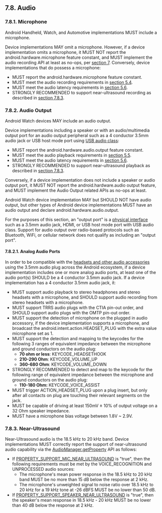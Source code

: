 ## 7.8\. Audio

### 7.8.1\. Microphone

<div class="note">

Android Handheld, Watch, and Automotive implementations MUST include a
microphone.

</div>

Device implementations MAY omit a microphone. However, if a device
implementation omits a microphone, it MUST NOT report the
android.hardware.microphone feature constant, and MUST implement the audio
recording API at least as no-ops, per [section 7](#7_hardware_compatibility).
Conversely, device implementations that do possess a microphone:

*   MUST report the android.hardware.microphone feature constant.
*   MUST meet the audio recording requirements in [section 5.4](#5_4_audio_recording).
*   MUST meet the audio latency requirements in [section 5.6](#5_6_audio_latency).
*   STRONGLY RECOMMENDED to support near-ultrasound recording as described in
[section 7.8.3](#7_8_3_near_ultrasound).

### 7.8.2\. Audio Output

<div class="note">

Android Watch devices MAY include an audio output.

</div>

Device implementations including a speaker or with an audio/multimedia output
port for an audio output peripheral such as a 4 conductor 3.5mm audio jack or
USB host mode port using [USB audio class](https://source.android.com/devices/audio/usb#audioClass):

*   MUST report the android.hardware.audio.output feature constant.
*   MUST meet the audio playback requirements in [section 5.5](#5_5_audio_playback).
*   MUST meet the audio latency requirements in [section 5.6](#5_6_audio_latency).
*   STRONGLY RECOMMENDED to support near-ultrasound playback as described in
[section 7.8.3](#7_8_3_near_ultrasound).

Conversely, if a device implementation does not include a speaker or audio
output port, it MUST NOT report the android.hardware.audio output feature, and
MUST implement the Audio Output related APIs as no-ops at least.

Android Watch device implementation MAY but SHOULD NOT have audio output, but
other types of Android device implementations MUST have an audio output and
declare android.hardware.audio.output.

For the purposes of this section, an "output port" is a
[physical interface](https://en.wikipedia.org/wiki/Computer_port_%28hardware%29)
such as a 3.5mm audio jack, HDMI, or USB host mode port with USB audio class.
Support for audio output over radio-based protocols such as Bluetooth,
WiFi, or cellular network does not qualify as including an "output port".

#### 7.8.2.1\. Analog Audio Ports

In order to be compatible with the
[headsets and other audio accessories](http://source.android.com/accessories/headset-spec.html)
using the 3.5mm audio plug across the Android ecosystem, if a device
implementation includes one or more analog audio ports, at least one of the
audio port(s) SHOULD be a 4 conductor 3.5mm audio jack. If a device
implementation has a 4 conductor 3.5mm audio jack, it:

*   MUST support audio playback to stereo headphones and stereo headsets with a
microphone, and SHOULD support audio recording from stereo headsets with a
microphone.
*   MUST support TRRS audio plugs with the CTIA pin-out order, and SHOULD
support audio plugs with the OMTP pin-out order.
*   MUST support the detection of microphone on the plugged in audio accessory,
if the device implementation supports a microphone, and broadcast the
android.intent.action.HEADSET_PLUG with the extra value microphone set as 1.
*   MUST support the detection and mapping to the keycodes for the following
3 ranges of equivalent impedance between the microphone and ground conductors
on the audio plug:
    *   **70 ohm or less**: KEYCODE_HEADSETHOOK
    *   **210-290 Ohm**: KEYCODE_VOLUME_UP
    *   **360-680 Ohm**: KEYCODE_VOLUME_DOWN
*   STRONGLY RECOMMENDED to detect and map to the keycode for the following
range of equivalent impedance between the microphone and ground conductors
on the audio plug:
    *   **110-180 Ohm:** KEYCODE_VOICE_ASSIST
*   MUST trigger ACTION_HEADSET_PLUG upon a plug insert, but only after all
contacts on plug are touching their relevant segments on the jack.
*   MUST be capable of driving at least 150mV ± 10% of output voltage on a 32
Ohm speaker impedance.
*   MUST have a microphone bias voltage between 1.8V ~ 2.9V.

### 7.8.3\. Near-Ultrasound

Near-Ultrasound audio is the 18.5 kHz to 20 kHz band. Device implementations
MUST correctly report the support of near-ultrasound audio capability via the
[AudioManager.getProperty](http://developer.android.com/reference/android/media/AudioManager.html#getProperty%28java.lang.String%29)
API as follows:

*   If
[PROPERTY_SUPPORT_MIC_NEAR_ULTRASOUND](http://developer.android.com/reference/android/media/AudioManager.html#PROPERTY_SUPPORT_MIC_NEAR_ULTRASOUND)
is "true", then the following requirements must be met by the
VOICE_RECOGNITION and UNPROCESSED audio sources:
    *   The microphone's mean power response in the 18.5 kHz to 20 kHz band
MUST be no more than 15 dB below the response at 2 kHz.
    * The microphone's unweighted signal to noise ratio over 18.5 kHz to 20 kHz
for a 19 kHz tone at -26 dBFS MUST be no lower than 50 dB.
*   If
[PROPERTY_SUPPORT_SPEAKER_NEAR_ULTRASOUND](http://developer.android.com/reference/android/media/AudioManager.html#PROPERTY_SUPPORT_SPEAKER_NEAR_ULTRASOUND)
is "true", then the speaker's mean response in 18.5 kHz - 20 kHz MUST be no
lower than 40 dB below the response at 2 kHz.
